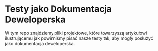 # Testy jako Dokumentacja Deweloperska

W tym repo znajdziemy pliki projektowe, które towarzyszą artykułowi ilustrującemu jak powinniśmy pisać nasze testy tak, aby mogły posłużyć jako dokumentacja deweloperska.
